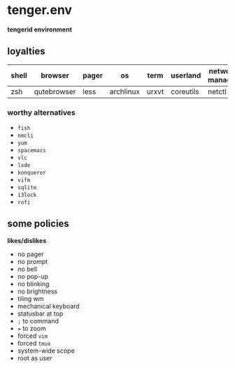 # tenger.env

**tengerid environment**

## loyalties

shell|browser|pager|os|term|userland|network manager|package manager|editor|programming language|vcs|search|file manager|music player|video player|wm|wiki|markup|irc|note-taking|bookmark manager|password manager|search engine|db|screen locker|launcher
---|---|---|---|---|---|---|---|---|---|---|---|---|---|---|---|---|---|---|---|---|---|---|---|---|---
zsh|qutebrowser|less|archlinux|urxvt|coreutils|netctl|pacman|vim|php|git|ripgrep|ranger|mpd|mpv|i3|mediawiki|markdown|weechat|taskwarrior|buku|pass|ddg|mariadb|slock|dmenu

### worthy alternatives

* `fish`
* `nmcli`
* `yum`
* `spacemacs`
* `vlc`
* `lxde`
* `konqueror`
* `vifm`
* `sqlite`
* `i3lock`
* `rofi`

## some policies
**likes/dislikes**
* no pager
* no prompt
* no bell
* no pop-up
* no blinking
* no brightness
* tiling wm
* mechanical keyboard
* statusbar at top
* `;` to command
* `=` to zoom
* forced `vim`
* forced `tmux`
* system-wide scope
* root as user
